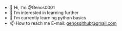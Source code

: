 - 👋 Hi, I’m @Genos0001
- 👀 I’m interested in learning further
- 🌱 I’m currently learning python basics
- 📫 How to reach me  E-mail: genosgithub@gmail.com

<!---
Genos0001/Genos0001 is a ✨ special ✨ repository because its `README.md` (this file) appears on your GitHub profile.
You can click the Preview link to take a look at your changes.
--->
